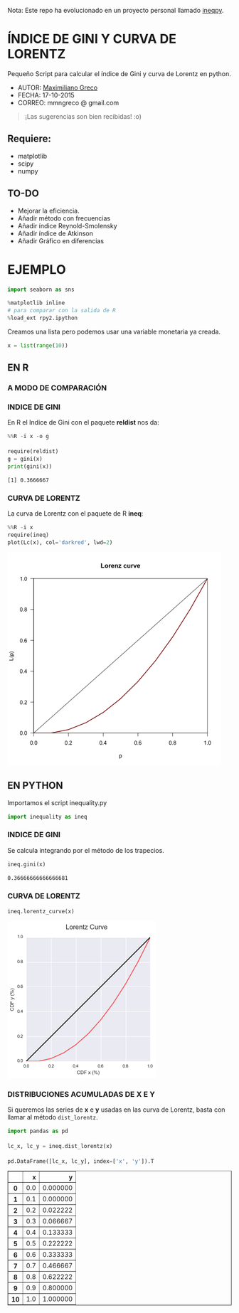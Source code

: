 Nota: Este repo ha evolucionado en un proyecto personal llamado [ineqpy](https://github.com/mmngreco/IneqPy).

# ÍNDICE DE GINI Y CURVA DE LORENTZ 

Pequeño Script para calcular el índice de Gini y curva de Lorentz en python.

- AUTOR: [Maximiliano Greco](http://mmngreco.flavors.me/)
- FECHA: 17-10-2015
- CORREO: mmngreco @ gmail.com

> ¡Las sugerencias son bien recibidas! :o)

## Requiere:

- matplotlib
- scipy
- numpy

## TO-DO

- Mejorar la eficiencia.
- Añadir método con frecuencias
- Añadir índice Reynold-Smolensky
- Añadir índice de Atkinson
- Añadir Gráfico en diferencias

# EJEMPLO


```python
import seaborn as sns
```


```python
%matplotlib inline
# para comparar con la salida de R
%load_ext rpy2.ipython 
```

Creamos una lista pero podemos usar una variable monetaria ya creada.


```python
x = list(range(10))
```

## EN R
###  A MODO DE COMPARACIÓN
### INDICE DE GINI
En R el Indice de Gini con el paquete __reldist__ nos da:


```python
%%R -i x -o g

require(reldist)
g = gini(x)
print(gini(x))
```


    [1] 0.3666667



### CURVA DE LORENTZ
La curva de Lorentz con el paquete de R __ineq__:


```python
%%R -i x
require(ineq)
plot(Lc(x), col='darkred', lwd=2)
```


![png](output_8_0.png)


## EN PYTHON

Importamos el script inequality.py


```python
import inequality as ineq
```

### INDICE DE GINI

Se calcula integrando por el método de los trapecios.


```python
ineq.gini(x)
```




    0.36666666666666681



### CURVA DE LORENTZ


```python
ineq.lorentz_curve(x)
```


![png](output_14_0.png)


### DISTRIBUCIONES ACUMULADAS DE X E Y

Si queremos las series de __x__ e __y__ usadas en las curva de Lorentz, basta con llamar al método `dist_lorentz`.


```python
import pandas as pd

lc_x, lc_y = ineq.dist_lorentz(x)

pd.DataFrame([lc_x, lc_y], index=['x', 'y']).T
```




<div>
<table border="1" class="dataframe">
  <thead>
    <tr style="text-align: right;">
      <th></th>
      <th>x</th>
      <th>y</th>
    </tr>
  </thead>
  <tbody>
    <tr>
      <th>0</th>
      <td>0.0</td>
      <td>0.000000</td>
    </tr>
    <tr>
      <th>1</th>
      <td>0.1</td>
      <td>0.000000</td>
    </tr>
    <tr>
      <th>2</th>
      <td>0.2</td>
      <td>0.022222</td>
    </tr>
    <tr>
      <th>3</th>
      <td>0.3</td>
      <td>0.066667</td>
    </tr>
    <tr>
      <th>4</th>
      <td>0.4</td>
      <td>0.133333</td>
    </tr>
    <tr>
      <th>5</th>
      <td>0.5</td>
      <td>0.222222</td>
    </tr>
    <tr>
      <th>6</th>
      <td>0.6</td>
      <td>0.333333</td>
    </tr>
    <tr>
      <th>7</th>
      <td>0.7</td>
      <td>0.466667</td>
    </tr>
    <tr>
      <th>8</th>
      <td>0.8</td>
      <td>0.622222</td>
    </tr>
    <tr>
      <th>9</th>
      <td>0.9</td>
      <td>0.800000</td>
    </tr>
    <tr>
      <th>10</th>
      <td>1.0</td>
      <td>1.000000</td>
    </tr>
  </tbody>
</table>
</div>




```python

```
